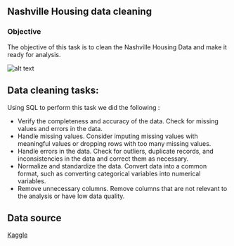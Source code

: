 ## Nashville Housing data cleaning 
   ### Objective
   The objective of this task is to clean the Nashville Housing Data and make it ready for analysis. 

![alt text](https://github.com/IfyBenson/PortfolioProject/blob/main/NashvilleHousing/Nashville%20Housing.jpg)

## Data cleaning tasks:
Using SQL to perform this task we did the following :

* Verify the completeness and accuracy of the data. Check for missing values and errors in the data.
* Handle missing values. Consider imputing missing values with meaningful values or dropping rows with too many missing values.
* Handle errors in the data. Check for outliers, duplicate records, and inconsistencies in the data and correct them as necessary.
* Normalize and standardize the data. Convert data into a common format, such as converting categorical variables into numerical variables.
* Remove unnecessary columns. Remove columns that are not relevant to the analysis or have low data quality.
  
 

## Data source 
[Kaggle](https://www.kaggle.com/datasets/tmthyjames/nashville-housing-data)
